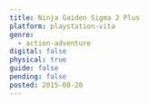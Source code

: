 ```yaml
---
title: Ninja Gaiden Sigma 2 Plus
platform: playstation-vita
genre:
  - action-adventure
digital: false
physical: true
guide: false
pending: false
posted: 2015-08-20
---
```

